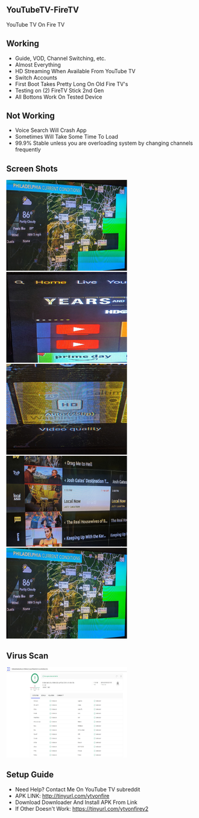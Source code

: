 ## YouTubeTV-FireTV
YouTube TV On Fire TV


## Working
* Guide, VOD, Channel Switching, etc.
* Almost Everything
* HD Streaming When Available From YouTube TV
* Switch Accounts
* First Boot Takes Pretty Long On Old Fire TV's
* Testing on (2) FireTV Stick 2nd Gen
* All Bottons Work On Tested Device

## Not Working
* Voice Search Will Crash App
* Sometimes Will Take Some Time To Load
* 99.9% Stable unless you are overloading system by changing channels frequently

## Screen Shots
<img src="https://raw.githubusercontent.com/MapGuy11/YouTubeTV-FireTV/master/IMG_20190709_135648.jpg" alt="alt text" width="320" height="240">
<img src="https://raw.githubusercontent.com/MapGuy11/YouTubeTV-FireTV/master/IMG_20190709_135706.jpg" alt="alt text" width="320" height="240">
<img src="https://raw.githubusercontent.com/MapGuy11/YouTubeTV-FireTV/master/IMG_20190709_135824.jpg" alt="alt text" width="320" height="240">
<img src="https://raw.githubusercontent.com/MapGuy11/YouTubeTV-FireTV/master/IMG_20190709_135849.jpg" alt="alt text" width="320" height="240">
<img src="https://raw.githubusercontent.com/MapGuy11/YouTubeTV-FireTV/master/IMG_20190709_135648.jpg" alt="alt text" width="320" height="240">

## Virus Scan
<img src="https://raw.githubusercontent.com/MapGuy11/YouTubeTV-FireTV/master/virustotalscan.jpg" alt="alt text" width="320" height="240">

## Setup Guide
* Need Help? Contact Me On YouTube TV subreddit
* APK LINK: http://tinyurl.com/ytvonfire
* Download Downloader And Install APK From Link
* If Other Doesn't Work: https://tinyurl.com/ytvonfirev2

